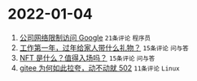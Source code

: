 # 2022-01-04

1. [公司网络限制访问 Google](https://www.v2ex.com/t/825993) `21条评论` `程序员`
1. [工作第一年，过年给家人带什么礼物？](https://www.v2ex.com/t/826001) `15条评论` `问与答`
1. [NFT 是什么？值得入场吗？](https://www.v2ex.com/t/825985) `15条评论` `问与答`
1. [gitee 为何如此拉夸，动不动就 502](https://www.v2ex.com/t/826002) `11条评论` `Linux`
